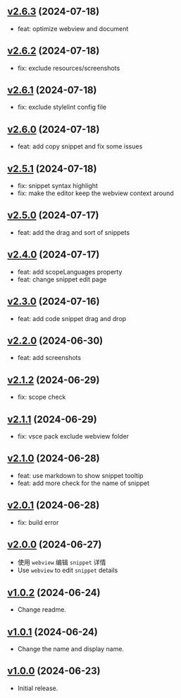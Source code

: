 ## [v2.6.3](https://github.com/tomjs/vscode-snippets-manager/compare/v2.6.2...v2.6.3) (2024-07-18)

- feat: optimize webview and document

## [v2.6.2](https://github.com/tomjs/vscode-snippets-manager/compare/v2.6.1...v2.6.2) (2024-07-18)

- fix: exclude resources/screenshots

## [v2.6.1](https://github.com/tomjs/vscode-snippets-manager/compare/v2.6.0...v2.6.1) (2024-07-18)

- fix: exclude stylelint config file

## [v2.6.0](https://github.com/tomjs/vscode-snippets-manager/compare/v2.5.1...v2.6.0) (2024-07-18)

- feat: add copy snippet and fix some issues

## [v2.5.1](https://github.com/tomjs/vscode-snippets-manager/compare/v2.5.0...v2.5.1) (2024-07-18)

- fix: snippet syntax highlight
- fix: make the editor keep the webview context around

## [v2.5.0](https://github.com/tomjs/vscode-snippets-manager/compare/v2.4.0...v2.5.0) (2024-07-17)

- feat: add the drag and sort of snippets

## [v2.4.0](https://github.com/tomjs/vscode-snippets-manager/compare/v2.3.0...v2.4.0) (2024-07-17)

- feat: add scopeLanguages property
- feat: change snippet edit page

## [v2.3.0](https://github.com/tomjs/vscode-snippets-manager/compare/v2.2.0...v2.3.0) (2024-07-16)

- feat: add code snippet drag and drop

## [v2.2.0](https://github.com/tomjs/vscode-snippets-manager/compare/v2.1.2...v2.2.0) (2024-06-30)

- feat: add screenshots

## [v2.1.2](https://github.com/tomjs/vscode-snippets-manager/compare/v2.1.1...v2.1.2) (2024-06-29)

- fix: scope check

## [v2.1.1](https://github.com/tomjs/vscode-snippets-manager/compare/v2.1.0...v2.1.1) (2024-06-29)

- fix: vsce pack exclude webview folder

## [v2.1.0](https://github.com/tomjs/vscode-snippets-manager/compare/v2.0.1...v2.1.0) (2024-06-28)

- feat: use markdown to show snippet tooltip
- feat: add more check for the name of snippet

## [v2.0.1](https://github.com/tomjs/vscode-snippets-manager/compare/v2.0.0...v2.0.1) (2024-06-28)

- fix: build error

## [v2.0.0](https://github.com/tomjs/vscode-snippets-manager/compare/v1.0.2...v2.0.0) (2024-06-27)

- 使用 `webview` 编辑 `snippet` 详情
- Use `webview` to edit `snippet` details

## [v1.0.2](https://github.com/tomjs/vscode-snippets-manager/compare/v1.0.1...v1.0.2) (2024-06-24)

- Change readme.

## [v1.0.1](https://github.com/tomjs/vscode-snippets-manager/compare/v1.0.0...v1.0.1) (2024-06-24)

- Change the name and display name.

## [v1.0.0](https://github.com/tomjs/vscode-snippets-manager/releases/tag/v1.0.0) (2024-06-23)

- Initial release.
